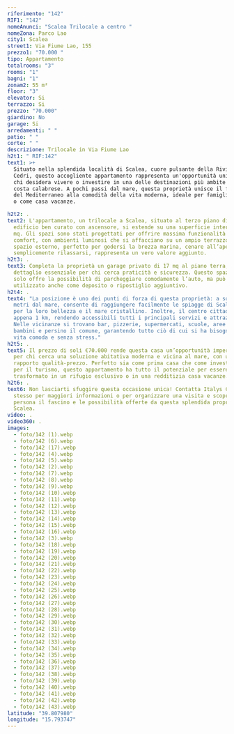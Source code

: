 ```yaml
---
riferimento: "142"
RIF1: "142"
nomeAnunci: "Scalea Trilocale a centro "
nomeZona: Parco Lao
city1: Scalea
street1: Via Fiume Lao, 155
prezzo1: "70.000 "
tipo: Appartamento
totalrooms: "3"
rooms: "1"
bagni: "1"
zonam2: 55 m²
floor: "3"
elevator: Si
terrazzo: Si
prezzo: "70.000"
giardino: No
garage: Si
arredamenti: " "
patio: " "
corte: " "
descrizione: Trilocale in Via Fiume Lao
h2t1: " RIF:142"
text1: >+
  Situato nella splendida località di Scalea, cuore pulsante della Riviera dei
  Cedri, questo accogliente appartamento rappresenta un'opportunità unica per
  chi desidera vivere o investire in una delle destinazioni più ambite della
  costa calabrese. A pochi passi dal mare, questa proprietà unisce il fascino
  del Mediterraneo alla comodità della vita moderna, ideale per famiglie, coppie
  o come casa vacanze.

h2t2: .
text2: L'appartamento, un trilocale a Scalea, situato al terzo piano di un
  edificio ben curato con ascensore, si estende su una superficie interna di 55
  mq. Gli spazi sono stati progettati per offrire massima funzionalità e
  comfort, con ambienti luminosi che si affacciano su un ampio terrazzo. Questo
  spazio esterno, perfetto per godersi la brezza marina, cenare all’aperto o
  semplicemente rilassarsi, rappresenta un vero valore aggiunto.
h2t3: .
text3: Completa la proprietà un garage privato di 17 mq al piano terra, un
  dettaglio essenziale per chi cerca praticità e sicurezza. Questo spazio non
  solo offre la possibilità di parcheggiare comodamente l’auto, ma può essere
  utilizzato anche come deposito o ripostiglio aggiuntivo.
h2t4: .
text4: "La posizione è uno dei punti di forza di questa proprietà: a soli 100
  metri dal mare, consente di raggiungere facilmente le spiagge di Scalea, note
  per la loro bellezza e il mare cristallino. Inoltre, il centro cittadino dista
  appena 1 km, rendendo accessibili tutti i principali servizi e attrazioni.
  Nelle vicinanze si trovano bar, pizzerie, supermercati, scuole, aree gioco per
  bambini e persino il comune, garantendo tutto ciò di cui si ha bisogno per una
  vita comoda e senza stress."
h2t5: .
text5: Il prezzo di soli €70.000 rende questa casa un’opportunità imperdibile
  per chi cerca una soluzione abitativa moderna e vicina al mare, con un ottimo
  rapporto qualità-prezzo. Perfetto sia come prima casa che come investimento
  per il turismo, questo appartamento ha tutto il potenziale per essere
  trasformato in un rifugio esclusivo o in una redditizia casa vacanze.
h2t6: .
text6: Non lasciarti sfuggire questa occasione unica! Contatta Italys Casa oggi
  stesso per maggiori informazioni o per organizzare una visita e scoprire di
  persona il fascino e le possibilità offerte da questa splendida proprietà a
  Scalea.
video: .
video360: .
images:
  - foto/142 (1).webp
  - foto/142 (6).webp
  - foto/142 (17).webp
  - foto/142 (4).webp
  - foto/142 (5).webp
  - foto/142 (2).webp
  - foto/142 (7).webp
  - foto/142 (8).webp
  - foto/142 (9).webp
  - foto/142 (10).webp
  - foto/142 (11).webp
  - foto/142 (12).webp
  - foto/142 (13).webp
  - foto/142 (14).webp
  - foto/142 (15).webp
  - foto/142 (16).webp
  - foto/142 (3).webp
  - foto/142 (18).webp
  - foto/142 (19).webp
  - foto/142 (20).webp
  - foto/142 (21).webp
  - foto/142 (22).webp
  - foto/142 (23).webp
  - foto/142 (24).webp
  - foto/142 (25).webp
  - foto/142 (26).webp
  - foto/142 (27).webp
  - foto/142 (28).webp
  - foto/142 (29).webp
  - foto/142 (30).webp
  - foto/142 (31).webp
  - foto/142 (32).webp
  - foto/142 (33).webp
  - foto/142 (34).webp
  - foto/142 (35).webp
  - foto/142 (36).webp
  - foto/142 (37).webp
  - foto/142 (38).webp
  - foto/142 (39).webp
  - foto/142 (40).webp
  - foto/142 (41).webp
  - foto/142 (42).webp
  - foto/142 (43).webp
latitude: "39.807980"
longitude: "15.793747"
---
```

